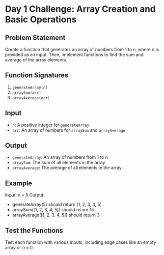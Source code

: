 # Day 1 Challenge: Array Creation and Basic Operations

## Problem Statement
Create a function that generates an array of numbers from 1 to n, where n is provided as an input. Then, implement functions to find the sum and average of the array elements.

## Function Signatures
1. `generateArray(n)`
2. `arraySum(arr)`
3. `arrayAverage(arr)`

## Input
- `n`: A positive integer for `generateArray`
- `arr`: An array of numbers for `arraySum` and `arrayAverage`

## Output
- `generateArray`: An array of numbers from 1 to n
- `arraySum`: The sum of all elements in the array
- `arrayAverage`: The average of all elements in the array

## Example
Input: n = 5
Output:
- generateArray(5) should return [1, 2, 3, 4, 5]
- arraySum([1, 2, 3, 4, 5]) should return 15
- arrayAverage([1, 2, 3, 4, 5]) should return 3

## Test the Functions
Test each function with various inputs, including edge cases like an empty array or n = 0.